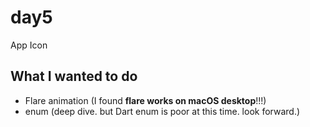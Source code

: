 # day5

App Icon

## What I wanted to do

- Flare animation (I found **flare works on macOS desktop**!!!)
- enum (deep dive. but Dart enum is poor at this time. look forward.)
